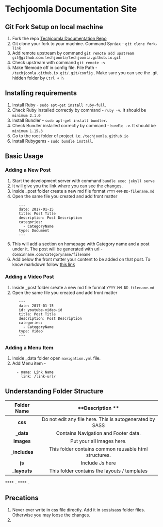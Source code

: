 
# Techjoomla Documentation Site

## Git Fork Setup on local machine

1. Fork the repo <a href="https://github.com/techjoomla/techjoomla.github.io" target="_blank">Techjoomla Documentation Repo</a>
2. Git clone your fork to your machine. Command Syntax - ```git clone fork-link```
3. Add remote upstream by command ```git remote add upstream git@github.com:techjoomla/techjoomla.github.io.git```
4. Check upstream with command ```git remote -v```
5. Make filemode off in config file. File Path - ```/techjoomla.github.io.git/.git/config``` . Make sure you can see the .git hidden folder by ```Ctrl + h```

## Installing requirements

1. Install Ruby - ```sudo apt-get install ruby-full```.
2. Check Ruby installed correctly by command - ```ruby -v```. It should be ```minimum 2.1.0```
3. Install Bundler - ```sudo apt-get install bundler```.
4. Check Bundler installed correctly by command - ```bundle -v```. It should be ```minimum 1.15.3```
5. Go to the root folder of project. i.e. ```/techjoomla.github.io```
6. Install Rubygems - ```sudo bundle install```.

## Basic Usage

### Adding a New Post

1. Start the development server with command ```bundle exec jekyll serve```
2. It will give you the link where you can see the changes.
3. Inside _post folder create a new md file format ```YYYY-MM-DD-filename.md```
4. Open the same file you created and add front matter 
     ``` 
        ---
        date: 2017-01-15
        title: Post Title
        description: Post Description
        categories:
          - CategoryName
        type: Document
        --- 
     ```
5. This will add a section on homepage with Category name and a post under it. The post will be generated with url - ```domainname.com/categoryname/filename```
6. Add below the front matter your content to be added on that post. To know markdown follow [this link](https://github.com/adam-p/markdown-here/wiki/Markdown-Cheatsheet)

### Adding a Video Post

1. Inside _post folder create a new md file format ```YYYY-MM-DD-filename.md```
2. Open the same file you created and add front matter 
     ``` 
        ---
        date: 2017-01-15
        id: youtube-video-id
        title: Post Title
        description: Post Description
        categories:
          - CategoryName
        type: Video
        --- 
     ```
 
### Adding a Menu Item

1. Inside _data folder open ```navigation.yml``` file.
2. Add Menu item - 
    ```
      - name: Link Name
        link: /link-url/
    ```
## Understanding Folder Structure

| **Folder Name**  | **Description **                                          |
|:----------------:|:---------------------------------------------------------:|
| **css**          | Do not edit any file here. This is autogenerated by SASS  |
| **_data**        | Contains Navigation and Footer data.                      |
| **images**       | Put your all images here.                                 |
| **_includes**    | This folder contains common reusable html structures.     |
| **js**           | Include Js here                                           |
| **_layouts**     | This folder contains the layouts / templates              |


**** - 
**** - 

## Precations

1. Never ever write in css file directly. Add it in scss/sass folder files. Otherwise you may loose the changes.
2. 
